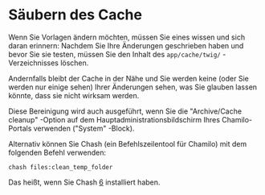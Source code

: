 # Säubern des Cache

Wenn Sie Vorlagen ändern möchten, müssen Sie eines wissen und sich daran erinnern: Nachdem Sie Ihre Änderungen geschrieben haben und bevor Sie sie testen, müssen Sie den Inhalt des `app/cache/twig/` -Verzeichnisses löschen.

Andernfalls bleibt der Cache in der Nähe und Sie werden keine \(oder Sie werden nur einige sehen\) Ihrer Änderungen sehen, was Sie glauben lassen könnte, dass sie nicht wirksam werden.

Diese Bereinigung wird auch ausgeführt, wenn Sie die "Archive/Cache cleanup" -Option auf dem Hauptadministrationsbildschirm Ihres Chamilo-Portals verwenden \("System" -Block\).

Alternativ können Sie Chash \(ein Befehlszeilentool für Chamilo\) mit dem folgenden Befehl verwenden:

```text
chash files:clean_temp_folder
```

Das heißt, wenn Sie Chash [6](https://github.com/chamilo/chash) installiert haben.

